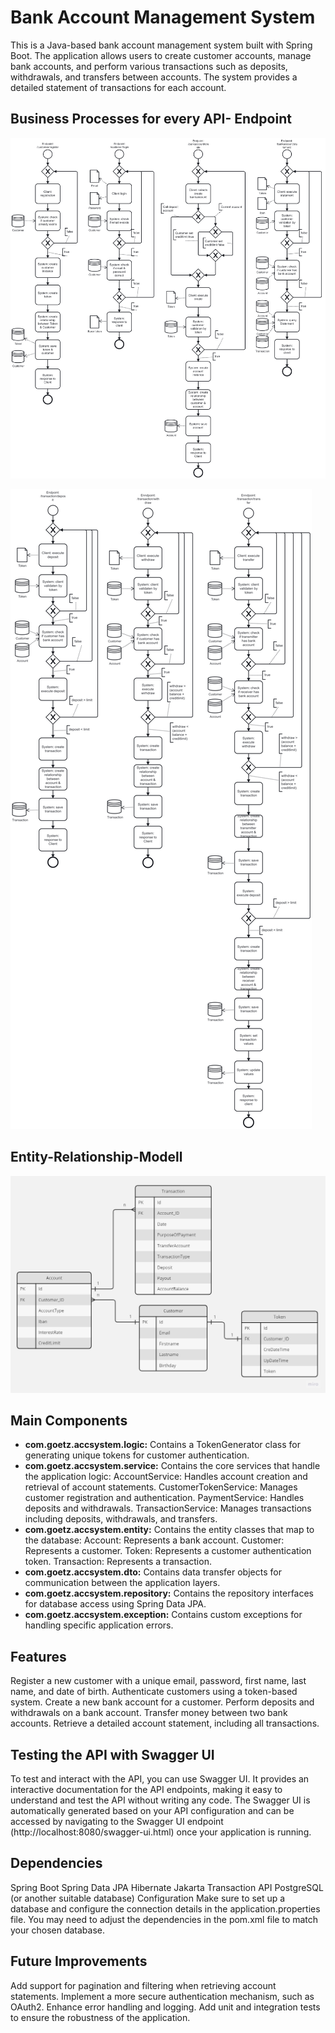 # Bank Account Management System

This is a Java-based bank account management system built with Spring Boot. The application allows users to create customer accounts, manage bank accounts, and perform various transactions such as deposits, withdrawals, and transfers between accounts. The system provides a detailed statement of transactions for each account.

## Business Processes for every API- Endpoint

![Business-Processes](https://github.com/Jaxon412/bank-acc-app/blob/master/images/business-process-1.png)

![Business-Processes](https://github.com/Jaxon412/bank-acc-app/blob/master/images/business-process-2.png)

## Entity-Relationship-Modell

![ER-Modell](https://github.com/Jaxon412/bank-acc-app/blob/master/images/er-modell.jpg)

## Main Components
* __com.goetz.accsystem.logic:__ Contains a TokenGenerator class for generating unique tokens for customer authentication.
* __com.goetz.accsystem.service:__ Contains the core services that handle the application logic:
AccountService: Handles account creation and retrieval of account statements.
CustomerTokenService: Manages customer registration and authentication.
PaymentService: Handles deposits and withdrawals.
TransactionService: Manages transactions including deposits, withdrawals, and transfers.
* __com.goetz.accsystem.entity:__ Contains the entity classes that map to the database:
Account: Represents a bank account.
Customer: Represents a customer.
Token: Represents a customer authentication token.
Transaction: Represents a transaction.
* __com.goetz.accsystem.dto:__ Contains data transfer objects for communication between the application layers.
* __com.goetz.accsystem.repository:__ Contains the repository interfaces for database access using Spring Data JPA.
* __com.goetz.accsystem.exception:__ Contains custom exceptions for handling specific application errors.

## Features
Register a new customer with a unique email, password, first name, last name, and date of birth.
Authenticate customers using a token-based system.
Create a new bank account for a customer.
Perform deposits and withdrawals on a bank account.
Transfer money between two bank accounts.
Retrieve a detailed account statement, including all transactions.

## Testing the API with Swagger UI

To test and interact with the API, you can use Swagger UI. It provides an interactive documentation for the API endpoints, making it easy to understand and test the API without writing any code. The Swagger UI is automatically generated based on your API configuration and can be accessed by navigating to the Swagger UI endpoint 
(http://localhost:8080/swagger-ui.html) once your application is running.


## Dependencies
Spring Boot
Spring Data JPA
Hibernate
Jakarta Transaction API
PostgreSQL (or another suitable database)
Configuration
Make sure to set up a database and configure the connection details in the application.properties file. You may need to adjust the dependencies in the pom.xml file to match your chosen database.

## Future Improvements
Add support for pagination and filtering when retrieving account statements.
Implement a more secure authentication mechanism, such as OAuth2.
Enhance error handling and logging.
Add unit and integration tests to ensure the robustness of the application.




